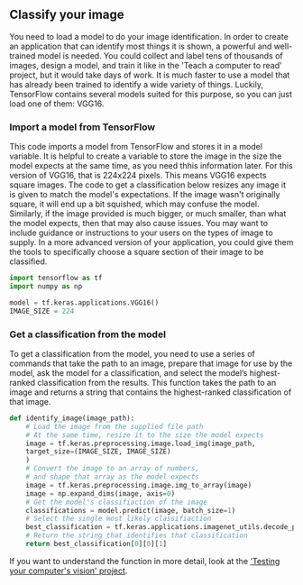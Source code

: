 ## Classify your image
You need to load a model to do your image identification. In order to create an application that can identify most things it is shown, a powerful and well-trained model is needed. You could collect and label tens of thousands of images, design a model, and train it like in the 'Teach a computer to read' project, but it would take days of work. It is much faster to use a model that has already been trained to identify a wide variety of things. Luckily, TensorFlow contains several models suited for this purpose, so you can just load one of them: VGG16.


### Import a model from TensorFlow
This code imports a model from TensorFlow and stores it in a model variable. It is helpful to create a variable to store the image in the size the model expects at the same time, as you need thhis information later. For this version of VGG16, that is 224x224 pixels. This means VGG16 expects square images. The code to get a classification below resizes any image it is given to match the model's expectations. If the image wasn't originally square, it will end up a bit squished, which may confuse the model. Similarly, if the image provided is much bigger, or much smaller, than what the model expects, then that may also cause issues. You may want to include guidance or instructions to your users on the types of image to supply. In a more advanced version of your application, you could give them the tools to specifically choose a square section of their image to be classified.

```python
import tensorflow as tf
import numpy as np

model = tf.keras.applications.VGG16()
IMAGE_SIZE = 224
```

### Get a classification from the model
To get a classification from the model, you need to use a series of commands that take the path to an image, prepare that image for use by the model, ask the model for a classification, and select the model’s highest-ranked classification from the results. This function takes the path to an image and returns a string that contains the highest-ranked classification of that image.

```python
def identify_image(image_path):
    # Load the image from the supplied file path
    # At the same time, resize it to the size the model expects
    image = tf.keras.preprocessing.image.load_img(image_path, 
    target_size=(IMAGE_SIZE, IMAGE_SIZE)
    )
    # Convert the image to an array of numbers,
    # and shape that array as the model expects
    image = tf.keras.preprocessing.image.img_to_array(image)
    image = np.expand_dims(image, axis=0)
    # Get the model's classifiaction of the image
    classifications = model.predict(image, batch_size=1)
    # Select the single most likely classifiaction 
    best_classification = tf.keras.applications.imagenet_utils.decode_predictions(classifications, top=1)
    # Return the string that identifies that classification
    return best_classification[0][0][1]
```
If you want to understand the function in more detail, look at the ['Testing your computer's vision' project](https://projects.raspberrypi.org/en/projects/testing-your-computers-vision).
